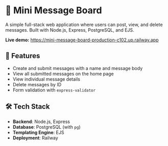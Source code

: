 # 📝 Mini Message Board

A simple full-stack web application where users can post, view, and delete messages. Built with Node.js, Express, PostgreSQL, and EJS.

**Live demo:** https://mini-message-board-production-c102.up.railway.app

## 🚀 Features

- Create and submit messages with a name and message body
- View all submitted messages on the home page
- View individual message details
- Delete messages by ID
- Form validation with `express-validator`

## 🛠 Tech Stack

- **Backend**: Node.js, Express
- **Database**: PostgreSQL (with `pg`)
- **Templating Engine**: EJS
- **Deployment**: Railway
